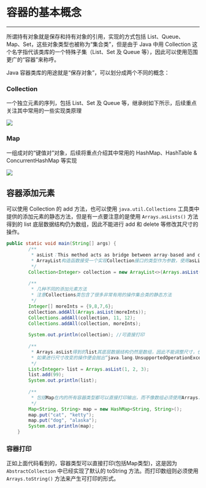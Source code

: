 # 容器的基本概念
---

所谓持有对象就是保存和持有对象的引用，实现的方式包括 List、Queue、Map、Set，这些对象类型也被称为“集合类”，但是由于 Java 中用 Collection 这个名字指代该类库的一个特殊子集（List、Set 及 Queue 等），因此可以使用范围更广的“容器”来称呼。

Java 容器类库的用途就是“保存对象”，可以划分成两个不同的概念：

### Collection 

一个独立元素的序列，包括 List、Set 及 Queue 等，继承树如下所示，后续重点关注其中常用的一些实现类原理

![](http://pgdgu8c3d.bkt.clouddn.com/16c6ed925039c694f14da4d0b976d798.jpg)



### Map

一组成对的“键值对”对象，后续将重点介绍其中常用的 HashMap、HashTable & ConcurrentHashMap 等实现

![](http://pgdgu8c3d.bkt.clouddn.com/7cbf202b26e96c7a6ea2906044cc2b60.jpg)





## 容器添加元素

可以使用 Collection 的 add 方法，也可以使用 `java.util.Collections` 工具类中提供的添加元素的静态方法，但是有一点要注意的是使用 `Arrays.asLists()` 方法得到的 list 底层数据结构仍为数组，因此不能进行 add 和 delete 等修改其尺寸的操作。

```java
public static void main(String[] args) {
		/**
		 * asList：This method acts as bridge between array-based and collection-based APIs
		 * ArrayList构造函数接受一个实现Collection接口的类型作为参数，使用asList将一个数组转化为大小固定的List
		 */
		Collection<Integer> collection = new ArrayList<>(Arrays.asList(1,2,3,4,5));
		
		/**
		 * 几种不同的添加元素方法
		 * 注意Collections类包含了很多非常有用的操作集合类的静态方法
		 */
		Integer[] moreInts = {9,8,7,6};
		collection.addAll(Arrays.asList(moreInts));
		Collections.addAll(collection, 11, 12);
		Collections.addAll(collection, moreInts);
		
		System.out.println(collection); //可直接打印
		
		/**
		 * Arrays.asList得到的list其底层数据结构仍然是数组，因此不能调整尺寸，也就是说不能添加和删除元素
		 * 如果进行尺寸改变的操作便会抛出“java.lang.UnsupportedOperationException”
		 */
		List<Integer> list = Arrays.asList(1, 2, 3);
		list.add(99);
		System.out.println(list);
		
		/**
		 * 包括Map在内的所有容器类型都可以直接打印输出，而不像数组必须使用Arrays.toString()方法
		 */
		Map<String, String> map = new HashMap<String, String>();
		map.put("cat", "ketty");
		map.put("dog", "alaska");
		System.out.println(map);
	}
```

### 容器打印

正如上面代码看到的，容器类型可以直接打印(包括Map类型)，这是因为 `AbstractCollection` 中已经实现了默认的 toString 方法。而打印数组则必须使用 `Arrays.toString()` 方法来产生可打印的形式。